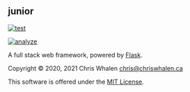 
junior
------

[![test](https://github.com/chriswhalen/junior/actions/workflows/test.yml/badge.svg)](https://github.com/chriswhalen/junior/actions/workflows/test.yml)

[![analyze](https://github.com/chriswhalen/junior/actions/workflows/analyze.yml/badge.svg)](https://github.com/chriswhalen/junior/actions/workflows/analyze.yml)

A full stack web framework, powered by [Flask]( https://flask.palletsprojects.com ).

Copyright © 2020, 2021
Chris Whalen <chris@chriswhalen.ca>

This software is offered under the [MIT License]( ./LICENSE ).
